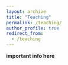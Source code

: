 ```yaml
---
layout: archive
title: "Teaching"
permalink: /teaching/
author_profile: true
redirect_from:
  - /teaching
---
```

**important info here**
